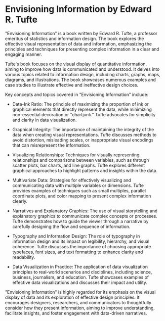 # Envisioning Information by Edward R. Tufte

"Envisioning Information" is a book written by Edward R. Tufte, a professor emeritus of statistics and information design. The book explores the effective visual representation of data and information, emphasizing the principles and techniques for presenting complex information in a clear and engaging manner.

Tufte's book focuses on the visual display of quantitative information, aiming to improve how data is communicated and understood. It delves into various topics related to information design, including charts, graphs, maps, diagrams, and illustrations. The book showcases numerous examples and case studies to illustrate effective and ineffective design choices.

Key concepts and topics covered in "Envisioning Information" include:

* Data-Ink Ratio: The principle of maximizing the proportion of ink or graphical elements that directly represent the data, while minimizing non-essential decoration or "chartjunk." Tufte advocates for simplicity and clarity in data visualization.

* Graphical Integrity: The importance of maintaining the integrity of the data when creating visual representations. Tufte discusses methods to avoid distortion, misleading scales, or inappropriate visual encodings that can misrepresent the information.

* Visualizing Relationships: Techniques for visually representing relationships and comparisons between variables, such as through scatter plots, bar charts, and line graphs. Tufte explores different graphical approaches to highlight patterns and insights within the data.

* Multivariate Data: Strategies for effectively visualizing and communicating data with multiple variables or dimensions. Tufte provides examples of techniques such as small multiples, parallel coordinate plots, and color mapping to present complex information clearly.

* Narratives and Explanatory Graphics: The use of visual storytelling and explanatory graphics to communicate complex concepts or processes. Tufte demonstrates how to guide the viewer through a narrative by carefully designing the flow and sequence of information.

* Typography and Information Design: The role of typography in information design and its impact on legibility, hierarchy, and visual coherence. Tufte discusses the importance of choosing appropriate typefaces, font sizes, and text formatting to enhance clarity and readability.

* Data Visualization in Practice: The application of data visualization principles to real-world scenarios and disciplines, including science, business, journalism, and education. Tufte showcases examples of effective data visualizations and discusses their impact and utility.

"Envisioning Information" is highly regarded for its emphasis on the visual display of data and its exploration of effective design principles. It encourages designers, researchers, and communicators to thoughtfully consider how they present information, aiming to improve understanding, facilitate insights, and foster engagement with data-driven narratives.